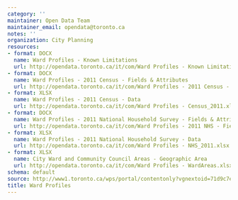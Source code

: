 ```yaml
---
category: ''
maintainer: Open Data Team
maintainer_email: opendata@toronto.ca
notes: ''
organization: City Planning
resources:
- format: DOCX
  name: Ward Profiles - Known Limitations
  url: http://opendata.toronto.ca/it/com/Ward Profiles - Known Limitations.docx
- format: DOCX
  name: Ward Profiles - 2011 Census - Fields & Attributes
  url: http://opendata.toronto.ca/it/com/Ward Profiles - 2011 Census - Fields.docx
- format: XLSX
  name: Ward Profiles - 2011 Census - Data
  url: http://opendata.toronto.ca/it/com/Ward Profiles - Census_2011.xlsx
- format: DOCX
  name: Ward Profiles - 2011 National Household Survey - Fields & Attributes
  url: http://opendata.toronto.ca/it/com/Ward Profiles - 2011 NHS - Fields.docx
- format: XLSX
  name: Ward Profiles - 2011 National Household Survey - Data
  url: http://opendata.toronto.ca/it/com/Ward Profiles - NHS_2011.xlsx
- format: XLSX
  name: City Ward and Community Council Areas - Geographic Area
  url: http://opendata.toronto.ca/it/com/Ward Profiles - WardAreas.xlsx
schema: default
source: http://www1.toronto.ca/wps/portal/contentonly?vgnextoid=71d9c7e6e34b6410VgnVCM10000071d60f89RCRD&vgnextchannel=1a66e03bb8d1e310VgnVCM10000071d60f89RCRD
title: Ward Profiles
---
```

